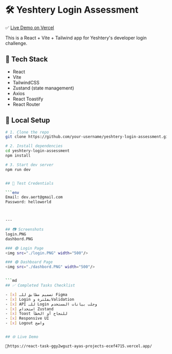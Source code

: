 # 🛠️ Yeshtery Login Assessment

✅ [Live Demo on Vercel](https://react-task-ggy2wguzt-ayas-projects-ecef4715.vercel.app/dashboard)

This is a React + Vite + Tailwind app for Yeshtery's developer login challenge.






## 🔧 Tech Stack

- React
- Vite
- TailwindCSS
- Zustand (state management)
- Axios
- React Toastify
- React Router

## 🧪 Local Setup

```bash
# 1. Clone the repo
git clone https://github.com/your-username/yeshtery-login-assessment.git

# 2. Install dependencies
cd yeshtery-login-assessment
npm install

# 3. Start dev server
npm run dev


## 🔐 Test Credentials

```env
Email: dev.aert@gmail.com  
Password: helloworld



---

## 📷 Screenshots
login.PNG
dashbord.PNG

### 🟢 Login Page
<img src="./login.PNG" width="500"/>

### 🟢 Dashboard Page
<img src="./dashbord.PNG" width="500"/>


```md
## ✅ Completed Tasks Checklist

- [x] تصميم مطابق للـ Figma
- [x] Login بفلترة وValidation
- [x] API للـ Login وجلب بيانات المستخدم
- [x] استخدام Zustand
- [x] Toast للنجاح أو الخطأ
- [x] Responsive UI
- [x] Logout واضح


## 🌐 Live Demo

🔗https://react-task-ggy2wguzt-ayas-projects-ecef4715.vercel.app/
